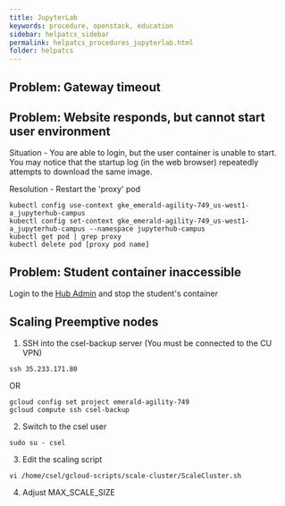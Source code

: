 ```yaml
---
title: JupyterLab
keywords: procedure, openstack, education
sidebar: helpatcs_sidebar
permalink: helpatcs_procedures_jupyterlab.html
folder: helpatcs
---
```


## Problem: Gateway timeout
## Problem: Website responds, but cannot start user environment

Situation - You are able to login, but the user container is unable to start. You may notice that the startup log (in the web browser) repeatedly attempts to download the same image.

Resolution - Restart the 'proxy' pod

```
kubectl config use-context gke_emerald-agility-749_us-west1-a_jupyterhub-campus
kubectl config set-context gke_emerald-agility-749_us-west1-a_jupyterhub-campus --namespace jupyterhub-campus
kubectl get pod | grep proxy
kubectl delete pod [proxy pod name]
```

## Problem: Student container inaccessible

Login to the [Hub Admin](https://coding.csel.io/hub/admin) and stop the student's container


## Scaling Preemptive nodes

1. SSH into the csel-backup server (You must be connected to the CU VPN)
```
ssh 35.233.171.80
```
OR
```
gcloud config set project emerald-agility-749
gcloud compute ssh csel-backup
```

2. Switch to the csel user
```
sudo su - csel
```

3. Edit the scaling script
```
vi /home/csel/gcloud-scripts/scale-cluster/ScaleCluster.sh
```

4. Adjust MAX_SCALE_SIZE
